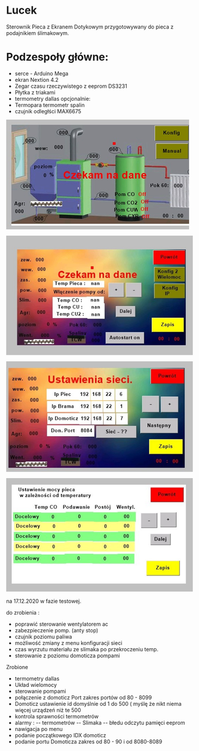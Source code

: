 # Lucek
Sterownik Pieca z Ekranem Dotykowym 
przygotowywany do pieca z podajnikiem ślimakowym.

# Podzespoły główne:
- serce - Arduino Mega 
- ekran Nextion 4.2
- Zegar czasu rzeczywistego z eeprom DS3231
- Płytka z triakami
- termometry dallas
 opcjonalnie:
 - Termopara termometr spalin
 - czujnik odległści MAX6675
  

!["Strona startowa"](https://github.com/sargus123/Lucek/blob/main/Ekran_NEXTION/piec1.jpg)

!["Strona główna "](https://github.com/sargus123/Lucek/blob/main/Ekran_NEXTION/piec2.jpg)

![Strona główna ](https://github.com/sargus123/Lucek/blob/main/Ekran_NEXTION/piec3.jpg)

![Strona główna ](https://github.com/sargus123/Lucek/blob/main/Ekran_NEXTION/piec4.jpg)


na 17.12.2020 w fazie testowej.

do zrobienia :
- poprawić sterowanie wentylatorem ac
- zabezpieczenie pomp. (anty stop)
- czujnik poziomu paliwa
- możliwość zmiany z menu konfiguracji sieci
- czas wyrzutu materiału ze slimaka po przekroczeniu temp. 
- sterowanie z poziomu domoticza pompami


Zrobione 
- termometry dallas
- Układ wielomocy 
- sterowanie pompami
- połączenie z domoticz Port zakres portów od 80 - 8099
- Domoticz ustawienie id domyślnie od 1 do 500 ( myślę że nikt niema więcej urządzeń niż te 500
- kontrola sprawności termometrów
- alarmy : 
-- termometrów
-- Slimaka
-- błedu odczytu pamięci eeprom
- nawigacja po menu
- podanie początkowego IDX domoticz
- podanie portu Domoticza zakres od 80 - 90 i od 8080-8089



